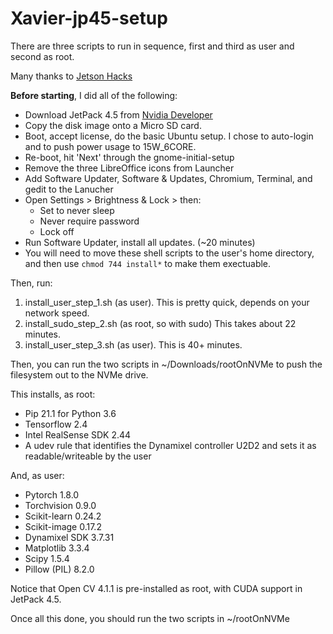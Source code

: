 # Xavier-jp45-setup

There are three scripts to run in sequence, first and third as user and second as root.  

Many thanks to [Jetson Hacks](https://github.com/jetsonhacks/)

**Before starting**, I did all of the following:
* Download JetPack 4.5 from [Nvidia Developer](https://developer.nvidia.com/embedded/downloads)
* Copy the disk image onto a Micro SD card.
* Boot, accept license, do the basic Ubuntu setup.  I chose to auto-login and to push power usage to 15W_6CORE.
* Re-boot, hit 'Next' through the gnome-initial-setup
* Remove the three LibreOffice icons from Launcher
* Add Software Updater, Software & Updates, Chromium, Terminal, and gedit to the Lanucher
* Open Settings > Brightness & Lock > then:
  * Set to never sleep
  * Never require password
  * Lock off
* Run Software Updater, install all updates. (~20 minutes)
* You will need to move these shell scripts to the user's home directory, and then use `chmod 744 install*` to make them exectuable.

Then, run:
1. install_user_step_1.sh (as user).  This is pretty quick, depends on your network speed.
2. install_sudo_step_2.sh (as root, so with sudo) This takes about 22 minutes.
3. install_user_step_3.sh (as user).  This is 40+ minutes.

Then, you can run the two scripts in ~/Downloads/rootOnNVMe to push the filesystem out to the NVMe drive.

This installs, as root:
* Pip 21.1 for Python 3.6
* Tensorflow 2.4
* Intel RealSense SDK 2.44
* A udev rule that identifies the Dynamixel controller U2D2 and sets it as readable/writeable by the user

And, as user:
* Pytorch 1.8.0
* Torchvision 0.9.0
* Scikit-learn 0.24.2
* Scikit-image 0.17.2
* Dynamixel SDK 3.7.31
* Matplotlib 3.3.4
* Scipy 1.5.4
* Pillow (PIL) 8.2.0

Notice that Open CV 4.1.1 is pre-installed as root, with CUDA support in JetPack 4.5.

Once all this done, you should run the two scripts in ~/rootOnNVMe
